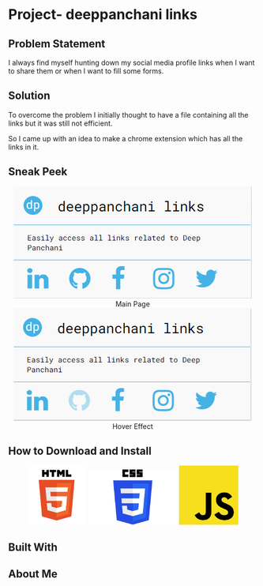 # Project- deeppanchani links
## Problem Statement
I always find myself hunting down my social media profile links when I want to share them or when I want to fill some forms.
## Solution
To overcome the problem I initially thought to have a file containing all the links but it was still not efficient.

So I came up with an idea to make a chrome extension which has all the links in it.
## Sneak Peek

<p align="center">
<img src="extra/home_page.png">
Main Page
<img src="extra/hover_effect.png">
Hover Effect
</p>

## How to Download and Install

<p align="center">
<img src="extra/html.png" width="120px">
<img src="extra/css.png" width="180px">
<img src="extra/js.png" width="120px">
</p>

## Built With
## About Me